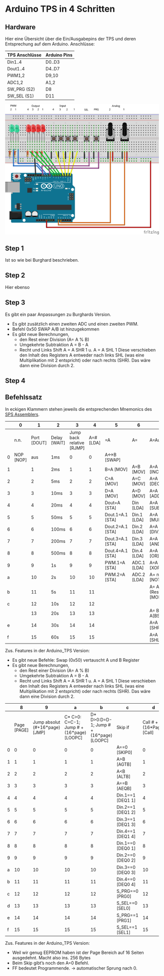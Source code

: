 # Arduino TPS in 4 Schritten

## Hardware

Hier eine Übersicht über die Ein/Ausgabepins der TPS und deren Entsprechung auf dem Arduino. Anschlüsse:

| TPS Anschlüsse | Arduino Pins |
| -------------- | ------------ |
| Din1..4        | D0..D3       |
| Dout1..4       | D4..D7       |
| PWM1,2         | D9,10        |
| ADC1,2         | A1,2         |
| SW_PRG (S2)    | D8           |
| SW_SEL (S1)    | D11          |

![prototyp_tps_steckplatine](images/prototyp_tps_steckplatine.png)

## Step 1

Ist so wie bei Burghard beschrieben.

## Step 2

Hier ebenso

## Step 3

Es gibt ein paar Anpassungen zu Burghards Version.

- Es gibt zusätzlich einen zweiten ADC und einen zweiten PWM.
- Befehl 0x50 SWAP A/B ist hinzugekommen
- Es gibt neue Berechnungen, 
  - den Rest einer Division (A= A % B) 
  - Umgekehrte Subtraktion A = B - A
  - Recht und Links Shift A = A SHR 1 u. A = A SHL 1 
    Diese verschieben den Inhalt des Registers A entweder nach links SHL (was  eine Multiplikation mit 2 entspricht) oder nach rechts  (SHR). Das wäre dann eine Division durch 2. 

## Step 4

## Befehlssatz

In eckigen Klammern stehen jeweils die entsprechenden Mnemonics des [SPS Assemblers](https://wkla.no-ip.biz/ArduinoWiki/doku.php?id=arduino:arduinosps:tpsass).



|      | 0         | 1           | 2            | 3                         | 4         | 5                | 6           | 7                     |
| ---- | --------- | ----------- | ------------ | ------------------------- | --------- | ---------------- | ----------- | --------------------- |
|      | n.n.      | Port [DOUT] | Delay [WAIT] | Jump back relative [RJMP] | A=# [LDA] | =A               | A=          | A=Ausdruck            |
| 0    | NOP [NOP] | aus         | 1ms          | 0                         | 0         | A<->B [SWAP]     |             |                       |
| 1    |           | 1           | 2ms          | 1                         | 1         | B=A [MOV]        | A=B [MOV]   | A=A + 1 [INC]         |
| 2    |           | 2           | 5ms          | 2                         | 2         | C=A [MOV]        | A=C [MOV]   | A=A - 1 [DEC]         |
| 3    |           | 3           | 10ms         | 3                         | 3         | D=A [MOV]        | A=D [MOV]   | A=A + B [ADD]         |
| 4    |           | 4           | 20ms         | 4                         | 4         | Dout=A [STA]     | Din [LDA]   | A=A - B [SUB]         |
| 5    |           | 5           | 50ms         | 5                         | 5         | Dout.1=A.1 [STA] | Din.1 [LDA] | A=A * B [MUL]         |
| 6    |           | 6           | 100ms        | 6                         | 6         | Dout.2=A.1 [STA] | Din.2 [LDA] | A=A / B [DIV]         |
| 7    |           | 7           | 200ms        | 7                         | 7         | Dout.3=A.1 [STA] | Din.3 [LDA] | A=A and B [AND]       |
| 8    |           | 8           | 500ms        | 8                         | 8         | Dout.4=A.1 [STA] | Din.4 [LDA] | A=A or B [OR]         |
| 9    |           | 9           | 1s           | 9                         | 9         | PWM.1=A [STA]    | ADC.1 [LDA] | A=A xor B [XOR]       |
| a    |           | 10          | 2s           | 10                        | 10        | PWM.2=A [STA]    | ADC.2 [LDA] | A= not A [NOT]        |
| b    |           | 11          | 5s           | 11                        | 11        |                  |             | A= A % B (Rest) [MOD] |
| c    |           | 12          | 10s          | 12                        | 12        |                  |             |                       |
|      |           | 13          | 20s          | 13                        | 13        |                  |             | A= B - A[BSUBA]       |
| e    |           | 14          | 30s          | 14                        | 14        |                  |             | A=A SHR 1 [SHR]       |
| f    |           | 15          | 60s          | 15                        | 15        |                  |             | A=A SHL 1 [SHL]       |

Zus. Features in der Arduino_TPS Version:



-  Es gibt neue Befehle: Swap (0x50)  vertauscht A und B Register
-  Es gibt neue Berechnungen, 
   - den Rest einer Division (A= A % B) 
   - Umgekehrte Subtraktion A = B - A
   - Recht und Links Shift A = A SHR 1 u. A = A SHL 1 
     Diese verschieben den Inhalt des Registers A entweder nach links SHL (was  eine Multiplikation mit 2 entspricht) oder nach rechts  (SHR). Das wäre dann eine Division durch 2. 

|      | 8           | 9                              | a                                                     | b                                                    | c                 | d                         | e           | f            |
| ---- | ----------- | ------------------------------ | ----------------------------------------------------- | ---------------------------------------------------- | ----------------- | ------------------------- | ----------- | ------------ |
|      | Page [PAGE] | Jump absolut (#+16*page) [JMP] | C* C>0: C=C-1;             Jump # + (16*page) [LOOPC] | D* D>0:D=D-1;             Jump # + (16*page) [LOOPC] | Skip if           | Call # + (16*Page) [Call] | Callsub/Ret | Byte Befehle |
| 0    | 0           | 0                              | 0                                                     | 0                                                    | A==0 [SKIP0]      | 0                         | ret [RTR]   |              |
| 1    | 1           | 1                              | 1                                                     | 1                                                    | A>B [AGTB]        | 1                         |             |              |
| 2    | 2           | 2                              | 2                                                     | 2                                                    | A<B [ALTB]        | 2                         |             |              |
| 3    | 3           | 3                              | 3                                                     | 3                                                    | A==B [AEQB]       | 3                         |             |              |
| 4    | 4           | 4                              | 4                                                     | 4                                                    | Din.1==1 [DEQ1 1] | 4                         |             |              |
| 5    | 5           | 5                              | 5                                                     | 5                                                    | Din.2==1 [DEQ1 2] | 5                         |             |              |
| 6    | 6           | 6                              | 6                                                     | 6                                                    | Din.3==1 [DEQ1 3] | 6                         |             |              |
| 7    | 7           | 7                              | 7                                                     | 7                                                    | Din.4==1 [DEQ1 4] | 7                         |             |              |
| 8    | 8           | 8                              | 8                                                     | 8                                                    | Din.1==0 [DEQ0 1] | 8                         |             |              |
| 9    | 9           | 9                              | 9                                                     | 9                                                    | Din.2==0 [DEQ0 2] | 9                         |             |              |
| a    | 10          | 10                             | 10                                                    | 10                                                   | Din.3==0 [DEQ0 3] | 10                        |             |              |
| b    | 11          | 11                             | 11                                                    | 11                                                   | Din.4==0 [DEQ0 4] | 11                        |             |              |
| c    | 12          | 12                             | 12                                                    | 12                                                   | S_PRG==0 [PRG0]   | 12                        |             |              |
| d    | 13          | 13                             | 13                                                    | 13                                                   | S_SEL==0 [SEL0]   | 13                        |             |              |
| e    | 14          | 14                             | 14                                                    | 14                                                   | S_PRG==1 [PRG1]   | 14                        |             |              |
| f    | 15          | 15                             | 15                                                    | 15                                                   | S_SEL==1 [SEL1]   | 15                        |             |              |

Zus. Features in der Arduino_TPS Version:



-  Weil wir genug EEPROM haben ist der Page Bereich auf 16 Seiten ausgedehnt. Macht also ins. 256 Bytes
-  Beim Skip gibt’s noch den A=0 Befehl.
-  FF bedeutet Programmende. → automatischer Sprung nach 0.